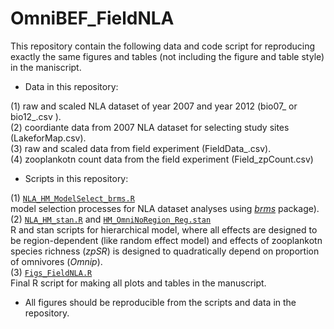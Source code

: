 # OmniBEF_FieldNLA

This repository contain the following data and code script for reproducing exactly the same figures and tables (not including the figure and table style) in the maniscript.

* Data in this repository:

(1) raw and scaled NLA dataset of year 2007 and year 2012 (bio07_ or bio12_.csv ).  
(2) coordiante data from 2007 NLA dataset for selecting study sites (LakeforMap.csv).   
(3) raw and scaled data from field experiment (FieldData_.csv).  
(4) zooplankotn count data from the field experiment (Field_zpCount.csv)

* Scripts in this repository:

(1) [`NLA_HM_ModelSelect_brms.R`](https://github.com/OscarFHC/OmniBEF_FieldNLA_public/blob/master/NLA_HM_ModelSelect_brms.R)  
  model selection processes for NLA dataset analyses using [*brms*](https://github.com/paul-buerkner/brms) package).  
(2) [`NLA_HM_stan.R`](https://github.com/OscarFHC/OmniBEF_FieldNLA_public/blob/master/NLA_HM_stan.R) and [`HM_OmniNoRegion_Reg.stan`](https://github.com/OscarFHC/OmniBEF_FieldNLA_public/blob/master/HM_OmniNoRegion_Reg.stan)  
  R and stan scripts for hierarchical model, where all effects are designed to be region-dependent (like random effect model) and effects of zooplankotn species richness (_zpSR_) is designed to quadratically depend on proportion of omnivores (_Omnip_).  
(3) [`Figs_FieldNLA.R`](https://github.com/OscarFHC/OmniBEF_FieldNLA_public/blob/master/Figs_FieldNLA.R)  
  Final R script for making all plots and tables in the manuscript.
  
* All figures should be reproducible from the scripts and data in the repository.   
